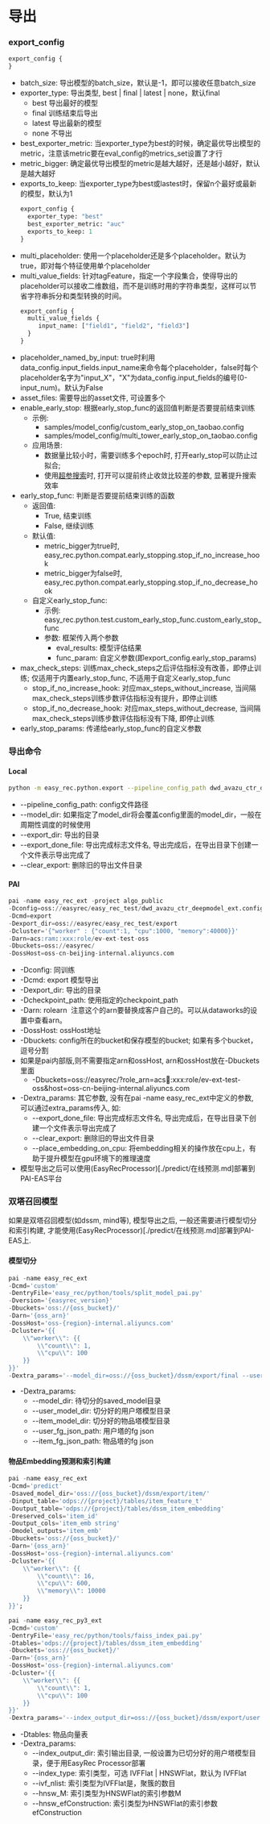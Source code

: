 # 导出

### export_config

```protobuf
export_config {
}
```

- batch_size: 导出模型的batch_size，默认是-1，即可以接收任意batch_size
- exporter_type: 导出类型,  best | final | latest | none，默认final
  - best 导出最好的模型
  - final 训练结束后导出
  - latest 导出最新的模型
  - none 不导出
- best_exporter_metric: 当exporter_type为best的时候，确定最优导出模型的metric，注意该metric要在eval_config的metrics_set设置了才行
- metric_bigger: 确定最优导出模型的metric是越大越好，还是越小越好，默认是越大越好
- exports_to_keep: 当exporter_type为best或lastest时，保留n个最好或最新的模型，默认为1
  ```protobuf
  export_config {
    exporter_type: "best"
    best_exporter_metric: "auc"
    exports_to_keep: 1
  }
  ```
- multi_placeholder: 使用一个placeholder还是多个placeholder。默认为true，即对每个特征使用单个placeholder
- multi_value_fields: 针对tagFeature，指定一个字段集合，使得导出的placeholder可以接收二维数组，而不是训练时用的字符串类型，这样可以节省字符串拆分和类型转换的时间。
  ```protobuf
  export_config {
    multi_value_fields {
       input_name: ["field1", "field2", "field3"]
    }
  }
  ```
- placeholder_named_by_input: true时利用data_config.input_fields.input_name来命令每个placeholder，false时每个placeholder名字为"input_X"，"X"为data_config.input_fields的编号(0-input_num)。默认为False
- asset_files: 需要导出的asset文件, 可设置多个
- enable_early_stop: 根据early_stop_func的返回值判断是否要提前结束训练
  - 示例:
    - samples/model_config/custom_early_stop_on_taobao.config
    - samples/model_config/multi_tower_early_stop_on_taobao.config
  - 应用场景:
    - 数据量比较小时，需要训练多个epoch时, 打开early_stop可以防止过拟合;
    - 使用[超参搜索](./automl/pai_nni_hpo.md)时, 打开可以提前终止收敛比较差的参数, 显著提升搜索效率
- early_stop_func: 判断是否要提前结束训练的函数
  - 返回值:
    - True, 结束训练
    - False, 继续训练
  - 默认值:
    - metric_bigger为true时, easy_rec.python.compat.early_stopping.stop_if_no_increase_hook
    - metric_bigger为false时, easy_rec.python.compat.early_stopping.stop_if_no_decrease_hook
  - 自定义early_stop_func:
    - 示例: easy_rec.python.test.custom_early_stop_func.custom_early_stop_func
    - 参数: 框架传入两个参数
      - eval_results: 模型评估结果
      - func_param: 自定义参数(即export_config.early_stop_params)
- max_check_steps: 训练max_check_steps之后评估指标没有改善，即停止训练; 仅适用于内置early_stop_func, 不适用于自定义early_stop_func
  - stop_if_no_increase_hook: 对应max_steps_without_increase, 当间隔max_check_steps训练步数评估指标没有提升，即停止训练
  - stop_if_no_decrease_hook: 对应max_steps_without_decrease, 当间隔max_check_steps训练步数评估指标没有下降, 即停止训练
- early_stop_params: 传递给early_stop_func的自定义参数

### 导出命令

#### Local

```bash
python -m easy_rec.python.export --pipeline_config_path dwd_avazu_ctr_deepmodel.config --export_dir ./export --export_done_file EXPORT_DONE
```

- --pipeline_config_path: config文件路径
- --model_dir: 如果指定了model_dir将会覆盖config里面的model_dir，一般在周期性调度的时候使用
- --export_dir: 导出的目录
- --export_done_file: 导出完成标志文件名, 导出完成后，在导出目录下创建一个文件表示导出完成了
- --clear_export: 删除旧的导出文件目录

#### PAI

```sql
pai -name easy_rec_ext -project algo_public
-Dconfig=oss://easyrec/easy_rec_test/dwd_avazu_ctr_deepmodel_ext.config
-Dcmd=export
-Dexport_dir=oss://easyrec/easy_rec_test/export
-Dcluster='{"worker" : {"count":1, "cpu":1000, "memory":40000}}'
-Darn=acs:ram::xxx:role/ev-ext-test-oss
-Dbuckets=oss://easyrec/
-DossHost=oss-cn-beijing-internal.aliyuncs.com
```

- -Dconfig: 同训练
- -Dcmd: export 模型导出
- -Dexport_dir: 导出的目录
- -Dcheckpoint_path: 使用指定的checkpoint_path
- -Darn: rolearn  注意这个的arn要替换成客户自己的。可以从dataworks的设置中查看arn。
- -DossHost: ossHost地址
- -Dbuckets: config所在的bucket和保存模型的bucket; 如果有多个bucket，逗号分割
- 如果是pai内部版,则不需要指定arn和ossHost, arn和ossHost放在-Dbuckets里面
  - -Dbuckets=oss://easyrec/?role_arn=acs:ram::xxx:role/ev-ext-test-oss&host=oss-cn-beijing-internal.aliyuncs.com
- -Dextra_params: 其它参数, 没有在pai -name easy_rec_ext中定义的参数, 可以通过extra_params传入, 如:
  - --export_done_file: 导出完成标志文件名, 导出完成后，在导出目录下创建一个文件表示导出完成了
  - --clear_export: 删除旧的导出文件目录
  - --place_embedding_on_cpu: 将embedding相关的操作放在cpu上，有助于提升模型在gpu环境下的推理速度
- 模型导出之后可以使用(EasyRecProcessor)\[./predict/在线预测.md\]部署到PAI-EAS平台

### 双塔召回模型

如果是双塔召回模型(如dssm, mind等), 模型导出之后, 一般还需要进行模型切分和索引构建, 才能使用(EasyRecProcessor)\[./predict/在线预测.md\]部署到PAI-EAS上.

#### 模型切分

```sql
pai -name easy_rec_ext
-Dcmd='custom'
-DentryFile='easy_rec/python/tools/split_model_pai.py'
-Dversion='{easyrec_version}'
-Dbuckets='oss://{oss_bucket}/'
-Darn='{oss_arn}'
-DossHost='oss-{region}-internal.aliyuncs.com'
-Dcluster='{{
    \\"worker\\": {{
        \\"count\\": 1,
        \\"cpu\\": 100
    }}
}}'
-Dextra_params='--model_dir=oss://{oss_bucket}/dssm/export/final --user_model_dir=oss://{oss_bucket}/dssm/export/user --item_model_dir=oss://{oss_bucket}/dssm/export/item --user_fg_json_path=oss://{oss_bucket}/dssm/user_fg.json --item_fg_json_path=oss://{oss_bucket}/dssm/item_fg.json';
```

- -Dextra_params:
  - --model_dir: 待切分的saved_model目录
  - --user_model_dir: 切分好的用户塔模型目录
  - --item_model_dir: 切分好的物品塔模型目录
  - --user_fg_json_path: 用户塔的fg json
  - --item_fg_json_path: 物品塔的fg json

#### 物品Embedding预测和索引构建

```sql
pai -name easy_rec_ext
-Dcmd='predict'
-Dsaved_model_dir='oss://{oss_bucket}/dssm/export/item/'
-Dinput_table='odps://{project}/tables/item_feature_t'
-Doutput_table='odps://{project}/tables/dssm_item_embedding'
-Dreserved_cols='item_id'
-Doutput_cols='item_emb string'
-Dmodel_outputs='item_emb'
-Dbuckets='oss://{oss_bucket}/'
-Darn='{oss_arn}'
-DossHost='oss-{region}-internal.aliyuncs.com'
-Dcluster='{{
    \\"worker\\": {{
        \\"count\\": 16,
        \\"cpu\\": 600,
        \\"memory\\": 10000
    }}
}}';
```

```sql
pai -name easy_rec_py3_ext
-Dcmd='custom'
-DentryFile='easy_rec/python/tools/faiss_index_pai.py'
-Dtables='odps://{project}/tables/dssm_item_embedding'
-Dbuckets='oss://{oss_bucket}/'
-Darn='{oss_arn}'
-DossHost='oss-{region}-internal.aliyuncs.com'
-Dcluster='{{
    \\"worker\\": {{
        \\"count\\": 1,
        \\"cpu\\": 100
    }}
}}'
-Dextra_params='--index_output_dir=oss://{oss_bucket}/dssm/export/user';
```

- -Dtables: 物品向量表
- -Dextra_params:
  - --index_output_dir: 索引输出目录, 一般设置为已切分好的用户塔模型目录，便于用EasyRec Processor部署
  - --index_type: 索引类型，可选 IVFFlat | HNSWFlat，默认为 IVFFlat
  - --ivf_nlist: 索引类型为IVFFlat是，聚簇的数目
  - --hnsw_M: 索引类型为HNSWFlat的索引参数M
  - --hnsw_efConstruction: 索引类型为HNSWFlat的索引参数efConstruction
